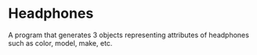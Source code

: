 # Headphones
A program that generates 3 objects representing attributes of headphones such as color, model, make, etc.
